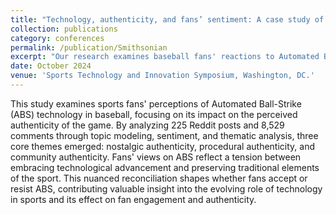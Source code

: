```yaml
---
title: "Technology, authenticity, and fans’ sentiment: A case study of the automated ball-strike system"
collection: publications
category: conferences
permalink: /publication/Smithsonian
excerpt: "Our research examines baseball fans' reactions to Automated Ball-Strike technology through analysis of Reddit posts and comments. The findings reveal three key dimensions of authenticity that influence fan acceptance: nostalgic (traditional elements), procedural (game mechanics), and community (shared experiences). This study provides valuable insights into how sports organizations can effectively balance technological innovation with preserving the game's essential character, ultimately enhancing our understanding of technology's role in modern sports engagement."
date: October 2024
venue: 'Sports Technology and Innovation Symposium, Washington, DC.'
---
```


This study examines sports fans' perceptions of Automated Ball-Strike (ABS) technology in baseball, focusing on its impact on the perceived authenticity of the game. By analyzing 225 Reddit posts and 8,529 comments through topic modeling, sentiment, and thematic analysis, three core themes emerged: nostalgic authenticity, procedural authenticity, and community authenticity. Fans' views on ABS reflect a tension between embracing technological advancement and preserving traditional elements of the sport. This nuanced reconciliation shapes whether fans accept or resist ABS, contributing valuable insight into the evolving role of technology in sports and its effect on fan engagement and authenticity.
